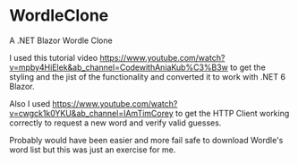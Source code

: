 # WordleClone
A .NET Blazor Wordle Clone

I used this tutorial video
https://www.youtube.com/watch?v=mpby4HiElek&ab_channel=CodewithAniaKub%C3%B3w
to get the styling and the jist of the functionality and converted it to work with .NET 6 Blazor.

Also I used 
https://www.youtube.com/watch?v=cwgck1k0YKU&ab_channel=IAmTimCorey
to get the HTTP Client working correctly to request a new word and verify valid guesses.

Probably would have been easier and more fail safe to download Wordle's word list but this was just an exercise for me.
